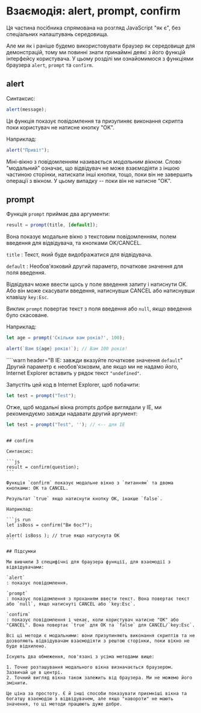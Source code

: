# Взаємодія: alert, prompt, confirm

Ця частина посібника спрямована на розгляд JavaScript "як є", без спеціальних налаштувань середовища.

Але ми як і раніше будемо використовувати браузер як середовище для демонстрацій, тому ми повинні знати принаймні деякі з його функцій інтерфейсу користувача. У цьому розділі ми ознайомимося з функціями браузера `alert`, `prompt` та `confirm`.

## alert

Синтаксис:

```js
alert(message);
```

Ця функція показує повідомлення та призупиняє виконання скрипта поки користувач не натисне кнопку "OK".

Наприклад:

```js run
alert("Привіт");
```

Міні-вікно з повідомленням називається *модальним вікном*. Слово "модальний" означає, що відвідувач не може взаємодіяти з іншою частиною сторінки, натискати інші кнопки, тощо, поки він не завершить операції з вікном. У цьому випадку -- поки він не натисне "OK".

## prompt

Функція `prompt` приймає два аргументи:

```js no-beautify
result = prompt(title, [default]);
```

Вона показує модальне вікно з текстовим повідомленням, полем введення для відвідувача, та кнопками OK/CANCEL.

`title`
: Текст, який буде видображатися для відвідувача.

`default`
: Необов'язковий другий параметр, початкове значення для поля введення.

Відвідувач може ввести щось у поле введення запиту і натиснути OK. Або він може скасувати введення, натиснувши CANCEL або натиснувши клавішу `key:Esc`.

Виклик `prompt` повертає текст з поля введення або `null`, якщо введення було скасоване.

Наприклад:

```js run
let age = prompt('Скільки вам років?', 100);

alert(`Вам ${age} років!`); // Вам 100 років!
```

````warn header="В IE: завжди вказуйте початкове значення `default`"
Другий параметр є необов'язковим, але якщо ми не надамо його, Internet Explorer вставить у рядок текст `"undefined"`.

Запустіть цей код в Internet Explorer, щоб побачити:

```js run
let test = prompt("Test");
```

Отже, щоб модальні вікна prompts добре виглядали у IE, ми рекомендуємо завжди надавати другий аргумент:

```js run
let test = prompt("Test", ''); // <-- для IE
```
````

## confirm

Синтаксис:

```js
result = confirm(question);
```

Функція `confirm` показує модальне вікно з `питанням` та двома кнопками: OK та CANCEL.

Результат `true` якщо натиснути кнопку OK, інакше `false`.

Наприклад:

```js run
let isBoss = confirm("Ви бос?");

alert( isBoss ); // true якщо натуснута OK
```

## Підсумки

Ми вивчили 3 специфічні для браузера функції, для взаємодії з відвідувачами:

`alert`
: показує повідомлення.

`prompt`
: показує повідомлення з проханням ввести текст. Вона повертає текст або `null`, якщо натиснуті CANCEL або `key:Esc`.

`confirm`
: показує повідомлення і чекає, коли користувач натисне "OK" або "CANCEL". Вона повертає `true` для OK та `false` для CANCEL/`key:Esc`.

Всі ці методи є модальними: вони призупиняють виконання скриптів та не дозволяють відвідувачам взаємодіяти з рештою сторінки, поки вікно не буде відхилено.

Існують два обмеження, пов'язані з усіма методами вище:

1. Точне розташування модального вікна визначається браузером. Зазвичай це в центрі.
2. Точний вигляд вікна також залежить від браузера. Ми не можемо його змінити.

Це ціна за простоту. Є й інші способи показувати приємніші вікна та богатшу взаємодію з відвідувачем, але якщо "навороти" не мають значення, то ці методи працюють дуже добре.
